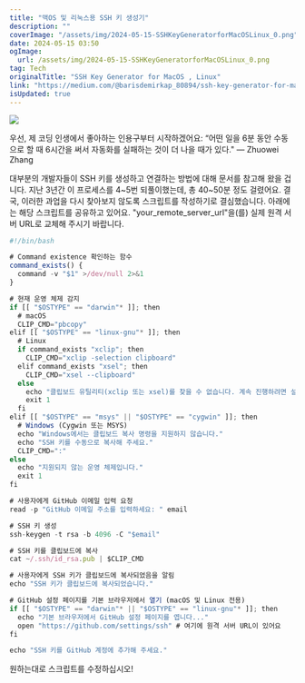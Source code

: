 ```yaml
---
title: "맥OS 및 리눅스용 SSH 키 생성기"
description: ""
coverImage: "/assets/img/2024-05-15-SSHKeyGeneratorforMacOSLinux_0.png"
date: 2024-05-15 03:50
ogImage: 
  url: /assets/img/2024-05-15-SSHKeyGeneratorforMacOSLinux_0.png
tag: Tech
originalTitle: "SSH Key Generator for MacOS , Linux"
link: "https://medium.com/@barisdemirkap_80894/ssh-key-generator-for-macos-linux-33a191c23b75"
isUpdated: true
---
```





<img src="/assets/img/2024-05-15-SSHKeyGeneratorforMacOSLinux_0.png" />

우선, 제 코딩 인생에서 좋아하는 인용구부터 시작하겠어요:
“어떤 일을 6분 동안 수동으로 할 때 6시간을 써서 자동화를 실패하는 것이 더 나을 때가 있다." — Zhuowei Zhang

대부분의 개발자들이 SSH 키를 생성하고 연결하는 방법에 대해 문서를 참고해 왔을 겁니다. 지난 3년간 이 프로세스를 4~5번 되풀이했는데, 총 40~50분 정도 걸렸어요. 결국, 이러한 과업을 다시 찾아보지 않도록 스크립트를 작성하기로 결심했습니다. 아래에는 해당 스크립트를 공유하고 있어요. "your_remote_server_url"을(를) 실제 원격 서버 URL로 교체해 주시기 바랍니다.

```js
#!/bin/bash

# Command existence 확인하는 함수
command_exists() {
  command -v "$1" >/dev/null 2>&1
}

# 현재 운영 체제 감지
if [[ "$OSTYPE" == "darwin"* ]]; then
  # macOS
  CLIP_CMD="pbcopy"
elif [[ "$OSTYPE" == "linux-gnu"* ]]; then
  # Linux
  if command_exists "xclip"; then
    CLIP_CMD="xclip -selection clipboard"
  elif command_exists "xsel"; then
    CLIP_CMD="xsel --clipboard"
  else
    echo "클립보드 유틸리티(xclip 또는 xsel)를 찾을 수 없습니다. 계속 진행하려면 설치해 주세요."
    exit 1
  fi
elif [[ "$OSTYPE" == "msys" || "$OSTYPE" == "cygwin" ]]; then
  # Windows (Cygwin 또는 MSYS)
  echo "Windows에서는 클립보드 복사 명령을 지원하지 않습니다."
  echo "SSH 키를 수동으로 복사해 주세요."
  CLIP_CMD=":"
else
  echo "지원되지 않는 운영 체제입니다."
  exit 1
fi

# 사용자에게 GitHub 이메일 입력 요청
read -p "GitHub 이메일 주소를 입력하세요: " email

# SSH 키 생성
ssh-keygen -t rsa -b 4096 -C "$email"

# SSH 키를 클립보드에 복사
cat ~/.ssh/id_rsa.pub | $CLIP_CMD

# 사용자에게 SSH 키가 클립보드에 복사되었음을 알림
echo "SSH 키가 클립보드에 복사되었습니다."

# GitHub 설정 페이지를 기본 브라우저에서 열기 (macOS 및 Linux 전용)
if [[ "$OSTYPE" == "darwin"* || "$OSTYPE" == "linux-gnu"* ]]; then
  echo "기본 브라우저에서 GitHub 설정 페이지를 엽니다..."
  open "https://github.com/settings/ssh" # 여기에 원격 서버 URL이 있어요
fi

echo "SSH 키를 GitHub 계정에 추가해 주세요."
```



원하는대로 스크립트를 수정하십시오!